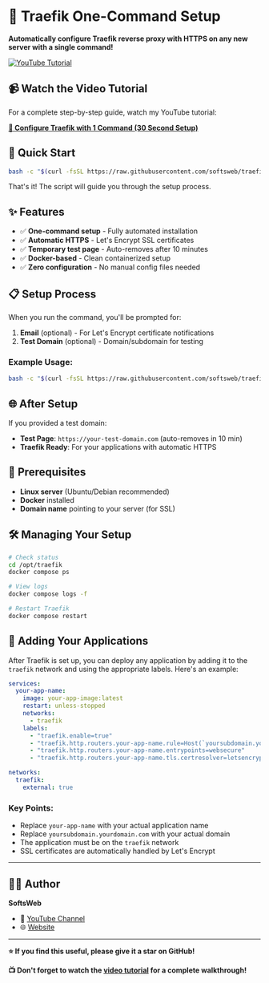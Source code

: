 # 🚀 Traefik One-Command Setup

**Automatically configure Traefik reverse proxy with HTTPS on any new server with a single command!**

[![YouTube Tutorial](https://img.shields.io/badge/YouTube-Watch%20Tutorial-red?style=for-the-badge&logo=youtube)](https://youtu.be/CY8nyQ_utB0)

## 📹 Watch the Video Tutorial

For a complete step-by-step guide, watch my YouTube tutorial:

**[🎥 Configure Traefik with 1 Command (30 Second Setup)](https://youtu.be/CY8nyQ_utB0)**

## 🚀 Quick Start

```bash
bash -c "$(curl -fsSL https://raw.githubusercontent.com/softsweb/traefik-setup/main/install-traefik.sh)"
```

That's it! The script will guide you through the setup process.

## ✨ Features

- ✅ **One-command setup** - Fully automated installation
- ✅ **Automatic HTTPS** - Let's Encrypt SSL certificates
- ✅ **Temporary test page** - Auto-removes after 10 minutes
- ✅ **Docker-based** - Clean containerized setup
- ✅ **Zero configuration** - No manual config files needed

## 📋 Setup Process

When you run the command, you'll be prompted for:

1. **Email** (optional) - For Let's Encrypt certificate notifications
2. **Test Domain** (optional) - Domain/subdomain for testing

### Example Usage:
```bash
bash -c "$(curl -fsSL https://raw.githubusercontent.com/softsweb/traefik-setup/main/install-traefik.sh)"
```

## 🌐 After Setup

If you provided a test domain:
- **Test Page**: `https://your-test-domain.com` (auto-removes in 10 min)
- **Traefik Ready**: For your applications with automatic HTTPS

## 📝 Prerequisites

- **Linux server** (Ubuntu/Debian recommended)
- **Docker** installed
- **Domain name** pointing to your server (for SSL)

## 🛠️ Managing Your Setup

```bash
# Check status
cd /opt/traefik
docker compose ps

# View logs
docker compose logs -f

# Restart Traefik
docker compose restart
```

## 🚀 Adding Your Applications

After Traefik is set up, you can deploy any application by adding it to the `traefik` network and using the appropriate labels. Here's an example:

```yaml
services:
  your-app-name:
    image: your-app-image:latest
    restart: unless-stopped
    networks:
      - traefik
    labels:
      - "traefik.enable=true"
      - "traefik.http.routers.your-app-name.rule=Host(`yoursubdomain.yourdomain.com`)"
      - "traefik.http.routers.your-app-name.entrypoints=websecure"
      - "traefik.http.routers.your-app-name.tls.certresolver=letsencrypt"

networks:
  traefik:
    external: true
```
### Key Points:
- Replace `your-app-name` with your actual application name
- Replace `yoursubdomain.yourdomain.com` with your actual domain
- The application must be on the `traefik` network
- SSL certificates are automatically handled by Let's Encrypt

---

## 👨‍💻 Author

**SoftsWeb**  
- 🎥 [YouTube Channel](https://youtube.com/@softsweb)  
- 🌐 [Website](https://softsweb.com)

---

**⭐ If you find this useful, please give it a star on GitHub!**

**📺 Don't forget to watch the [video tutorial](https://youtu.be/CY8nyQ_utB0) for a complete walkthrough!**

